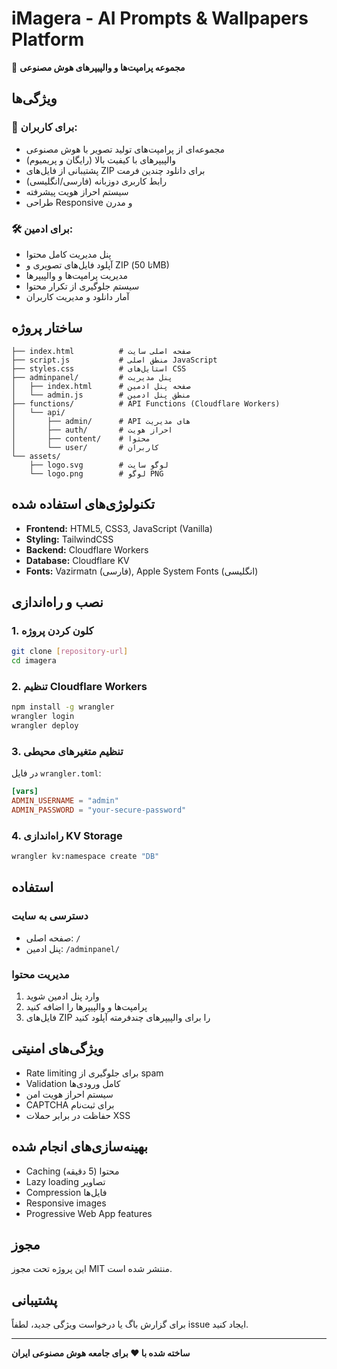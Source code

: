 # iMagera - AI Prompts & Wallpapers Platform

🎨 **مجموعه پرامپت‌ها و والپیپرهای هوش مصنوعی**

## ویژگی‌ها

### 🚀 **برای کاربران:**
- مجموعه‌ای از پرامپت‌های تولید تصویر با هوش مصنوعی
- والپیپرهای با کیفیت بالا (رایگان و پریمیوم)
- پشتیبانی از فایل‌های ZIP برای دانلود چندین فرمت
- رابط کاربری دوزبانه (فارسی/انگلیسی)
- سیستم احراز هویت پیشرفته
- طراحی Responsive و مدرن

### 🛠️ **برای ادمین:**
- پنل مدیریت کامل محتوا
- آپلود فایل‌های تصویری و ZIP (تا 50MB)
- مدیریت پرامپت‌ها و والپیپرها
- سیستم جلوگیری از تکرار محتوا
- آمار دانلود و مدیریت کاربران

## ساختار پروژه

```
├── index.html          # صفحه اصلی سایت
├── script.js           # منطق اصلی JavaScript
├── styles.css          # استایل‌های CSS
├── adminpanel/         # پنل مدیریت
│   ├── index.html      # صفحه پنل ادمین
│   └── admin.js        # منطق پنل ادمین
├── functions/          # API Functions (Cloudflare Workers)
│   └── api/
│       ├── admin/      # API های مدیریت
│       ├── auth/       # احراز هویت
│       ├── content/    # محتوا
│       └── user/       # کاربران
└── assets/
    ├── logo.svg        # لوگو سایت
    └── logo.png        # لوگو PNG

```

## تکنولوژی‌های استفاده شده

- **Frontend:** HTML5, CSS3, JavaScript (Vanilla)
- **Styling:** TailwindCSS
- **Backend:** Cloudflare Workers
- **Database:** Cloudflare KV
- **Fonts:** Vazirmatn (فارسی), Apple System Fonts (انگلیسی)

## نصب و راه‌اندازی

### 1. کلون کردن پروژه
```bash
git clone [repository-url]
cd imagera
```

### 2. تنظیم Cloudflare Workers
```bash
npm install -g wrangler
wrangler login
wrangler deploy
```

### 3. تنظیم متغیرهای محیطی
در فایل `wrangler.toml`:
```toml
[vars]
ADMIN_USERNAME = "admin"
ADMIN_PASSWORD = "your-secure-password"
```

### 4. راه‌اندازی KV Storage
```bash
wrangler kv:namespace create "DB"
```

## استفاده

### دسترسی به سایت
- صفحه اصلی: `/`
- پنل ادمین: `/adminpanel/`

### مدیریت محتوا
1. وارد پنل ادمین شوید
2. پرامپت‌ها و والپیپرها را اضافه کنید
3. فایل‌های ZIP را برای والپیپرهای چندفرمته آپلود کنید

## ویژگی‌های امنیتی

- Rate limiting برای جلوگیری از spam
- Validation کامل ورودی‌ها
- سیستم احراز هویت امن
- CAPTCHA برای ثبت‌نام
- حفاظت در برابر حملات XSS

## بهینه‌سازی‌های انجام شده

- Caching محتوا (5 دقیقه)
- Lazy loading تصاویر
- Compression فایل‌ها
- Responsive images
- Progressive Web App features

## مجوز

این پروژه تحت مجوز MIT منتشر شده است.

## پشتیبانی

برای گزارش باگ یا درخواست ویژگی جدید، لطفاً issue ایجاد کنید.

---

**ساخته شده با ❤️ برای جامعه هوش مصنوعی ایران**

